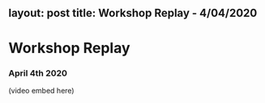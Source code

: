 layout: post
title: Workshop Replay - 4/04/2020
---

# Workshop Replay 
### April 4th 2020

(video embed here)

